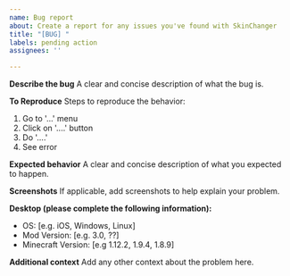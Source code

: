 ```yaml
---
name: Bug report
about: Create a report for any issues you've found with SkinChanger
title: "[BUG] "
labels: pending action
assignees: ''

---
```


**Describe the bug**
A clear and concise description of what the bug is.

**To Reproduce**
Steps to reproduce the behavior:
1. Go to '...' menu
2. Click on '....' button
3. Do '....'
4. See error

**Expected behavior**
A clear and concise description of what you expected to happen.

**Screenshots**
If applicable, add screenshots to help explain your problem.

**Desktop (please complete the following information):**
 - OS: [e.g. iOS, Windows, Linux]
 - Mod Version: [e.g. 3.0, ??]
 - Minecraft Version: [e.g  1.12.2, 1.9.4, 1.8.9]

**Additional context**
Add any other context about the problem here.
